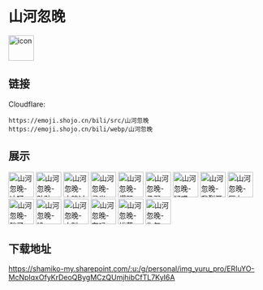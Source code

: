 # 山河忽晚
<img src="https://emoji.shojo.cn/bili/src/山河忽晚/icon.png" width="50" height="50" alt="icon">

## 链接
Cloudflare:
```
https://emoji.shojo.cn/bili/src/山河忽晚
https://emoji.shojo.cn/bili/webp/山河忽晚
```
## 展示
<img src="https://emoji.shojo.cn/bili/src/山河忽晚/山河忽晚-冲呀.png" width="50" height="50" alt="山河忽晚-冲呀">
<img src="https://emoji.shojo.cn/bili/src/山河忽晚/山河忽晚-贴贴.png" width="50" height="50" alt="山河忽晚-贴贴">
<img src="https://emoji.shojo.cn/bili/src/山河忽晚/山河忽晚-大脑过载.png" width="50" height="50" alt="山河忽晚-大脑过载">
<img src="https://emoji.shojo.cn/bili/src/山河忽晚/山河忽晚-灵光一闪.png" width="50" height="50" alt="山河忽晚-灵光一闪">
<img src="https://emoji.shojo.cn/bili/src/山河忽晚/山河忽晚-爆哭.png" width="50" height="50" alt="山河忽晚-爆哭">
<img src="https://emoji.shojo.cn/bili/src/山河忽晚/山河忽晚-柔弱.png" width="50" height="50" alt="山河忽晚-柔弱">
<img src="https://emoji.shojo.cn/bili/src/山河忽晚/山河忽晚-疑惑.png" width="50" height="50" alt="山河忽晚-疑惑">
<img src="https://emoji.shojo.cn/bili/src/山河忽晚/山河忽晚-我裂开了.png" width="50" height="50" alt="山河忽晚-我裂开了">
<img src="https://emoji.shojo.cn/bili/src/山河忽晚/山河忽晚-压力.png" width="50" height="50" alt="山河忽晚-压力">
<img src="https://emoji.shojo.cn/bili/src/山河忽晚/山河忽晚-酸了.png" width="50" height="50" alt="山河忽晚-酸了">
<img src="https://emoji.shojo.cn/bili/src/山河忽晚/山河忽晚-馋.png" width="50" height="50" alt="山河忽晚-馋">
<img src="https://emoji.shojo.cn/bili/src/山河忽晚/山河忽晚-大叫.png" width="50" height="50" alt="山河忽晚-大叫">
<img src="https://emoji.shojo.cn/bili/src/山河忽晚/山河忽晚-在吗.png" width="50" height="50" alt="山河忽晚-在吗">
<img src="https://emoji.shojo.cn/bili/src/山河忽晚/山河忽晚-拔草.png" width="50" height="50" alt="山河忽晚-拔草">
<img src="https://emoji.shojo.cn/bili/src/山河忽晚/山河忽晚-生气.png" width="50" height="50" alt="山河忽晚-生气">

## 下载地址

https://shamiko-my.sharepoint.com/:u:/g/personal/img_yuru_pro/ERIuYO-McNpIqxOfyKrDeoQBygMCzQUmjhibCfTL7KyI6A